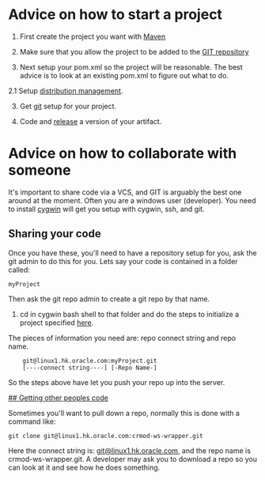 # Advice on how to start a project

1. First create the project you want with
[Maven](/maven.html#createProject)

2. Make sure that you allow the project to be added to the [GIT
repository](/training/git.html#addingProjects)

2. Next setup your pom.xml so the project will be reasonable.  The
best advice is to look at an existing pom.xml to figure out what to do.

2.1 Setup [distribution management](/maven.html#distributionManagement).

3. Get [git](/training/git.html#initialize) setup for your project.

3. Code and [release](/maven.html#release) a version of your artifact.


# Advice on how to collaborate with someone

It's important to share code via a VCS, and GIT is arguably the best
one around at the moment.  Often you are a windows user (developer).
You need to install [cygwin](/secure.html#WindowsLinuxOSX) will get
you setup with cygwin, ssh, and git.

## Sharing your code

Once you have these, you'll need to have a repository setup for you,
ask the git admin to do this for you.  Lets say your code is contained
in a folder called: 

    myProject

Then ask the git repo admin to create a git repo by that name.

1. cd in cygwin bash shell to that folder and do the steps to
initialize a project specified [here](/training/git.html#initialize).

The pieces of information you need are: repo connect string and repo
name.

        git@linux1.hk.oracle.com:myProject.git
        [----connect string----] [-Repo Name-]

So the steps above have let you push your repo up into the server.

<a href="getCode">## Getting other peoples code</a>

Sometimes you'll want to pull down a repo, normally this is done with
a command like:

    git clone git@linux1.hk.oracle.com:crmod-ws-wrapper.git

Here the connect string is: git@linux1.hk.oracle.com, and the repo
name is crmod-ws-wrapper.git.  A developer may ask you to download a
repo so you can look at it and see how he does something.
